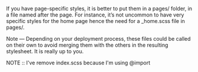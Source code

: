 If you have page-specific styles, it is better to put them in a pages/ folder, in a file named after the page. For instance, it’s not uncommon to have very specific styles for the home page hence the need for a _home.scss file in pages/.

Note — Depending on your deployment process, these files could be called on their own to avoid merging them with the others in the resulting stylesheet. It is really up to you.

NOTE :: I've remove index.scss because I'm using @import 
